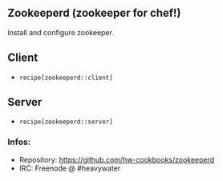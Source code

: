## Zookeeperd (zookeeper for chef!)

Install and configure zookeeper.

## Client

* `recipe[zookeeperd::client]`

## Server

* `recipe[zookeeperd::server]`

### Infos:
* Repository: https://github.com/hw-cookbooks/zookeeperd
* IRC: Freenode @ #heavywater

